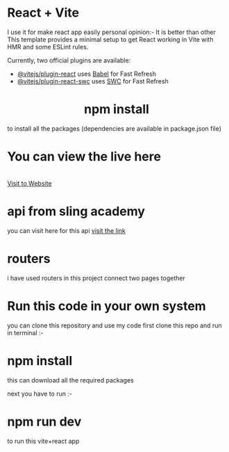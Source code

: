# React + Vite

I use it for make react app easily personal opinion:- It is better than other
This template provides a minimal setup to get React working in Vite with HMR and some ESLint rules.

Currently, two official plugins are available:

- [@vitejs/plugin-react](https://github.com/vitejs/vite-plugin-react/blob/main/packages/plugin-react/README.md) uses [Babel](https://babeljs.io/) for Fast Refresh
- [@vitejs/plugin-react-swc](https://github.com/vitejs/vite-plugin-react-swc) uses [SWC](https://swc.rs/) for Fast Refresh

<h1 align="center">npm install</h1>

to install all the packages (dependencies are available in package.json file) 

# You can view the live here 
</br>
<a href=""> Visit to Website</a>

# api from sling academy


you can visit here for this api <a href= "https://www.slingacademy.com/article/sample-photos-free-fake-rest-api-for-practice/">visit the link</a>

#  routers 

i have used routers in this project connect two pages together 

# Run this code in your own system


you can clone this repository and use my code 
first clone this repo and run in terminal :-  <h1>npm install </h1>
this can download all the required packages

next you have to run :- <h1>npm run dev</h1>

to run this vite+react app 

